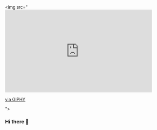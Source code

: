 <img src="<iframe src="https://giphy.com/embed/SDkF4R4RfghWuILGS3" width="480" height="270" frameBorder="0" class="giphy-embed" allowFullScreen></iframe><p><a href="https://giphy.com/gifs/SDkF4R4RfghWuILGS3">via GIPHY</a></p>">


### Hi there 👋

<!--
**gygy7151/gygy7151** is a ✨ _special_ ✨ repository because its `README.md` (this file) appears on your GitHub profile.

Here are some ideas to get you started:

- 🔭 I’m currently working on ...
- 🌱 I’m currently learning ...
- 👯 I’m looking to collaborate on ...
- 🤔 I’m looking for help with ...
- 💬 Ask me about ...
- 📫 How to reach me: ...
- 😄 Pronouns: ...
- ⚡ Fun fact: ...
-->
